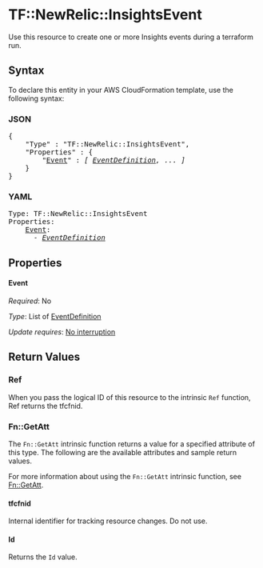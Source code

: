# TF::NewRelic::InsightsEvent

Use this resource to create one or more Insights events during a terraform run.

## Syntax

To declare this entity in your AWS CloudFormation template, use the following syntax:

### JSON

<pre>
{
    "Type" : "TF::NewRelic::InsightsEvent",
    "Properties" : {
        "<a href="#event" title="Event">Event</a>" : <i>[ <a href="eventdefinition.md">EventDefinition</a>, ... ]</i>
    }
}
</pre>

### YAML

<pre>
Type: TF::NewRelic::InsightsEvent
Properties:
    <a href="#event" title="Event">Event</a>: <i>
      - <a href="eventdefinition.md">EventDefinition</a></i>
</pre>

## Properties

#### Event

_Required_: No

_Type_: List of <a href="eventdefinition.md">EventDefinition</a>

_Update requires_: [No interruption](https://docs.aws.amazon.com/AWSCloudFormation/latest/UserGuide/using-cfn-updating-stacks-update-behaviors.html#update-no-interrupt)

## Return Values

### Ref

When you pass the logical ID of this resource to the intrinsic `Ref` function, Ref returns the tfcfnid.

### Fn::GetAtt

The `Fn::GetAtt` intrinsic function returns a value for a specified attribute of this type. The following are the available attributes and sample return values.

For more information about using the `Fn::GetAtt` intrinsic function, see [Fn::GetAtt](https://docs.aws.amazon.com/AWSCloudFormation/latest/UserGuide/intrinsic-function-reference-getatt.html).

#### tfcfnid

Internal identifier for tracking resource changes. Do not use.

#### Id

Returns the <code>Id</code> value.

